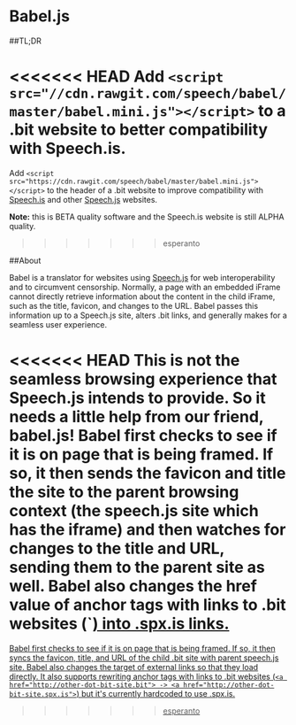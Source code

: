 Babel.js
=======

##TL;DR

<<<<<<< HEAD
Add `<script src="//cdn.rawgit.com/speech/babel/master/babel.mini.js"></script>` to a .bit website to better compatibility with Speech.is.
=======
Add `<script src="https://cdn.rawgit.com/speech/babel/master/babel.mini.js"></script>` to the header of a .bit website to improve compatibility with [Speech.is](http://www.speech.is) and other [Speech.js](https://github.com/speech/speech.js) websites.

**Note:** this is BETA quality software and the Speech.is website is still ALPHA quality.
>>>>>>> esperanto

##About

Babel is a translator for websites using [Speech.js](http://speech.github.io/speech.js/) for web interoperability and to circumvent censorship.  Normally, a page with an embedded iFrame cannot directly retrieve information about the content in the child iFrame, such as the title, favicon, and changes to the URL.  Babel passes this information up to a Speech.js site, alters .bit links, and generally makes for a seamless user experience.

<<<<<<< HEAD
This is not the seamless browsing experience that Speech.js intends to provide.  So it needs a little help from our friend, babel.js!  Babel first checks to see if it is on page that is being framed.  If so, it then sends the favicon and title the site to the parent browsing context (the speech.js site which has the iframe) and then watches for changes to the title and URL, sending them to the parent site as well.  Babel also changes the href value of anchor tags with links to .bit websites (`<a href="http://other-dot-bit-site.bit">) into .spx.is links.
=======
Babel first checks to see if it is on page that is being framed.  If so, it then syncs the favicon, title, and URL of the child .bit site with parent speech.js site. 
Babel also changes the target of external links so that they load directly.  It also supports rewriting anchor tags with links to .bit websites (`<a href="http://other-dot-bit-site.bit"> -> <a href="http://other-dot-bit-site.spx.is">`) but it's currently hardcoded to use .spx.is.
>>>>>>> esperanto
